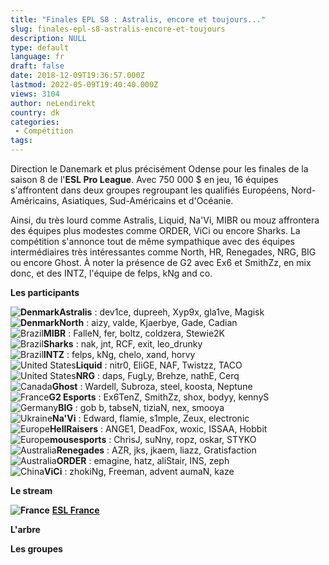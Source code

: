 ```yaml
---
title: "Finales EPL S8 : Astralis, encore et toujours..."
slug: finales-epl-s8-astralis-encore-et-toujours
description: NULL
type: default
language: fr
draft: false
date: 2018-12-09T19:36:57.000Z
lastmod: 2022-05-09T19:40:40.000Z
views: 3104
author: neLendirekt
country: dk
categories:
 - Compétition
tags:
---
```

Direction le Danemark et plus précisément Odense pour les finales de la saison 8 de l'**ESL Pro League**. Avec 750 000 $ en jeu, 16 équipes s'affrontent dans deux groupes regroupant les qualifiés Européens, Nord-Américains, Asiatiques, Sud-Américains et d'Océanie.

Ainsi, du très lourd comme Astralis, Liquid, Na'Vi, MIBR ou mouz affrontera des équipes plus modestes comme ORDER, ViCi ou encore Sharks. La compétition s'annonce tout de même sympathique avec des équipes intermédiaires très intéressantes comme North, HR, Renegades, NRG, BIG ou encore Ghost. À noter la présence de G2 avec Ex6 et SmithZz, en mix donc, et des INTZ, l'équipe de felps, kNg and co.

**Les participants**

**![Denmark](/images/countries/dk.svg)⁠Astralis** : dev1ce, dupreeh, Xyp9x, gla1ve, Magisk  
**![Denmark](/images/countries/dk.svg)⁠North** : aizy, valde, Kjaerbye, Gade, Cadian  
![Brazil](/images/countries/br.svg)⁠**MIBR** : FalleN, fer, boltz, coldzera, Stewie2K  
![Brazil](/images/countries/br.svg)⁠**Sharks** : nak, jnt, RCF, exit, leo\_drunky  
![Brazil](/images/countries/br.svg)⁠**INTZ** : felps, kNg, chelo, xand, horvy  
![United States](/images/countries/us.svg)⁠**Liquid** : nitr0, EliGE, NAF, Twistzz, TACO  
![United States](/images/countries/us.svg)⁠**NRG** : daps, FugLy, Brehze, nathE, Cerq  
![Canada](/images/countries/ca.svg)**⁠Ghost** : Wardell, Subroza, steel, koosta, Neptune  
![France](/images/countries/fr.svg)⁠**G2 Esports** : Ex6TenZ, SmithZz, shox, bodyy, kennyS  
![Germany](/images/countries/de.svg)⁠**BIG** : gob b, tabseN, tiziaN, nex, smooya  
![Ukraine](/images/countries/ua.svg)⁠**Na'Vi** : Edward, flamie, s1mple, Zeux, electronic  
![Europe](/images/countries/eu.svg)⁠**HellRaisers** : ANGE1, DeadFox, woxic, ISSAA, Hobbit  
![Europe](/images/countries/eu.svg)⁠**mousesports** : ChrisJ, suNny, ropz, oskar, STYKO  
![Australia](/images/countries/au.svg)⁠**Renegades** : AZR, jks, jkaem, liazz, Gratisfaction  
![Australia](/images/countries/au.svg)⁠**ORDER** : emagine, hatz, aliStair, INS, zeph  
![China](/images/countries/cn.svg)⁠**ViCi** : zhokiNg, Freeman, advent aumaN, kaze

**Le stream**

**![France](/images/countries/fr.svg)⁠** [**ESL France**](https://www.twitch.tv/ESL%5FCSGO%5FFR)

**L'arbre**

**Les groupes**
